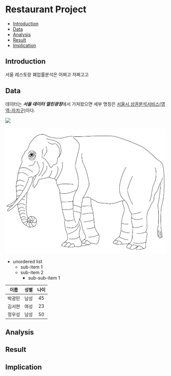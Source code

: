 # Restaurant Project

- [Introduction](#introduction)
- [Data](#data)
- [Analysis](#analysis)
- [Result](#result)
- [Implication](#implication)

## Introduction

서울 레스토랑 폐업률분석은 어쩌고 저쩌고고

## Data

데이터는 ***서울 데이터 열린광장***에서 가져왔으면 세부 명칭은 [서울시
상권분석서비스(영역-자치구)](http://data.seoul.go.kr/dataList/OA-22161/S/1/datasetView.do)이다.

![](project-paper_files/figure-commonmark/unnamed-chunk-1-1.png)

![코끼리](img/elephant.png)

- unordered list
  - sub-item 1
  - sub-item 2
    - sub-sub-item 1

|  이름  | 성별 | 나이 |
|:------:|:----:|:----:|
| 박광민 | 남성 |  45  |
| 김서현 | 여성 |  23  |
| 정우성 | 남성 |  50  |

## Analysis

## Result

## Implication
